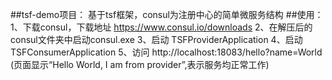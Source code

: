 
##tsf-demo项目：
   基于tsf框架，consul为注册中心的简单微服务结构
##使用：
1、下载consul，下载地址 https://www.consul.io/downloads
2、在解压后的consul文件夹中启动consul.exe
3、启动 TSFProviderApplication
4、启动 TSFConsumerApplication
5、访问 http://localhost:18083/hello?name=World (页面显示“Hello World, I am from provider”,表示服务均正常工作)
